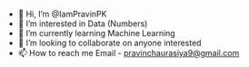 - 👋 Hi, I’m @IamPravinPK
- 👀 I’m interested in Data (Numbers) 
- 🌱 I’m currently learning Machine Learning
- 💞️ I’m looking to collaborate on anyone interested
- 📫 How to reach me Email - pravinchaurasiya9@gmail.com

<!---
IamPravinPK/IamPravinPK is a ✨ special ✨ repository because its `README.md` (this file) appears on your GitHub profile.
You can click the Preview link to take a look at your changes.
--->
